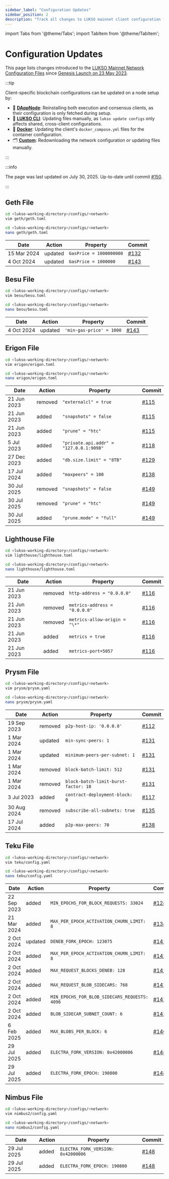 ```yaml
---
sidebar_label: "Configuration Updates"
sidebar_position: 2
description: "Track all changes to LUKSO mainnet client configuration files since genesis, including Geth, Prysm, Teku, Lighthouse, Besu, and Erigon updates."
---
```


import Tabs from '@theme/Tabs';
import TabItem from '@theme/TabItem';

# Configuration Updates

This page lists changes introduced to the [LUKSO Mainnet Network Configuration Files](https://github.com/lukso-network/network-configs) since [Genesis Launch on 23 May 2023](https://explorer.execution.mainnet.lukso.network/block/1).

:::tip

Client-specific blockchain configurations can be updated on a node setup by:

- 🎨 **[DAppNode](https://dappnode.com/)**: Reinstalling both execution and consensus clients, as their configuration is only fetched during setup.
- 👾 **[LUKSO CLI](https://github.com/lukso-network/tools-lukso-cli)**: Updating files manually, as `lukso update configs` only affects shared, cross-client configurations.
- 🐳 **[Docker](https://github.com/lukso-network/network-docker-containers)**: Updating the client's `docker_compose.yml` files for the container configuration.
- 🗂️ **[Custom](https://docs.lukso.tech/networks/mainnet/running-a-node#-with-your-own-clients)**: Redownloading the network configuration or updating files manually.

:::

:::info

The page was last updated on July 30, 2025. Up-to-date until commit [#150](https://github.com/lukso-network/network-configs/pull/150/).

:::

## Geth File

<Tabs groupId="editor">
  <TabItem value="vim" label="Vim" default>

```sh
cd <lukso-working-directory>/configs/<network>
vim geth/geth.toml
```

</TabItem> <TabItem value="nano" label="Nano">

```sh
cd <lukso-working-directory>/configs/<network>
nano geth/geth.toml
```

</TabItem>
</Tabs>

| Date        | Action  | Property                | Commit                                                                  |
| ----------- | ------- | ----------------------- | ----------------------------------------------------------------------- |
| 15 Mar 2024 | updated | `GasPrice = 1000000000` | [#132](https://github.com/lukso-network/network-configs/pull/132/files) |
| 4 Oct 2024  | updated | `GasPrice = 1000000`    | [#143](https://github.com/lukso-network/network-configs/pull/143/files) |

## Besu File

<Tabs groupId="editor">
  <TabItem value="vim" label="Vim" default>

```sh
cd <lukso-working-directory>/configs/<network>
vim besu/besu.toml
```

</TabItem> <TabItem value="nano" label="Nano">

```sh
cd <lukso-working-directory>/configs/<network>
nano besu/besu.toml
```

</TabItem>
</Tabs>

| Date       | Action  | Property                 | Commit                                                                  |
| ---------- | ------- | ------------------------ | ----------------------------------------------------------------------- |
| 4 Oct 2024 | updated | `'min-gas-price' = 1000` | [#143](https://github.com/lukso-network/network-configs/pull/143/files) |

## Erigon File

<Tabs groupId="editor">
  <TabItem value="vim" label="Vim" default>

```sh
cd <lukso-working-directory>/configs/<network>
vim erigon/erigon.toml
```

</TabItem> <TabItem value="nano" label="Nano">

```sh
cd <lukso-working-directory>/configs/<network>
nano erigon/erigon.toml
```

</TabItem>
</Tabs>

| Date        | Action  | Property                                | Commit                                                                  |
| ----------- | ------- | --------------------------------------- | ----------------------------------------------------------------------- |
| 21 Jun 2023 | removed | `"externalcl" = true`                   | [#115](https://github.com/lukso-network/network-configs/pull/115/files) |
| 21 Jun 2023 | added   | `"snapshots" = false`                   | [#115](https://github.com/lukso-network/network-configs/pull/115/files) |
| 21 Jun 2023 | added   | `"prune" = "htc"`                       | [#115](https://github.com/lukso-network/network-configs/pull/115/files) |
| 5 Jul 2023  | added   | `"private.api.addr" = "127.0.0.1:9098"` | [#118](https://github.com/lukso-network/network-configs/pull/118/files) |
| 27 Dec 2023 | added   | `"db.size.limit" = "8TB"`               | [#129](https://github.com/lukso-network/network-configs/pull/129/files) |
| 17 Jul 2024 | added   | `"maxpeers" = 100`                      | [#138](https://github.com/lukso-network/network-configs/pull/138/files) |
| 30 Jul 2025 | removed | `"snapshots" = false`                   | [#149](https://github.com/lukso-network/network-configs/pull/149/files) |
| 30 Jul 2025 | removed | `"prune" = "htc"`                       | [#149](https://github.com/lukso-network/network-configs/pull/149/files) |
| 30 Jul 2025 | added   | `"prune.mode" = "full"`                 | [#149](https://github.com/lukso-network/network-configs/pull/149/files) |

## Lighthouse File

<Tabs groupId="editor">
  <TabItem value="vim" label="Vim" default>

```sh
cd <lukso-working-directory>/configs/<network>
vim lighthouse/lighthouse.toml
```

</TabItem> <TabItem value="nano" label="Nano">

```sh
cd <lukso-working-directory>/configs/<network>
nano lighthouse/lighthouse.toml
```

</TabItem>
</Tabs>

| Date        | Action  | Property                      | Commit                                                                  |
| ----------- | ------- | ----------------------------- | ----------------------------------------------------------------------- |
| 21 Jun 2023 | removed | `http-address = "0.0.0.0"`    | [#116](https://github.com/lukso-network/network-configs/pull/116/files) |
| 21 Jun 2023 | removed | `metrics-address = "0.0.0.0"` | [#116](https://github.com/lukso-network/network-configs/pull/116/files) |
| 21 Jun 2023 | removed | `metrics-allow-origin = "\*"` | [#116](https://github.com/lukso-network/network-configs/pull/116/files) |
| 21 Jun 2023 | added   | `metrics = true`              | [#116](https://github.com/lukso-network/network-configs/pull/116/files) |
| 21 Jun 2023 | added   | `metrics-port=5057`           | [#116](https://github.com/lukso-network/network-configs/pull/116/files) |

## Prysm File

<Tabs groupId="editor">
  <TabItem value="vim" label="Vim" default>

```sh
cd <lukso-working-directory>/configs/<network>
vim prysm/prysm.yaml
```

</TabItem> <TabItem value="nano" label="Nano">

```sh
cd <lukso-working-directory>/configs/<network>
nano prysm/prysm.yaml
```

</TabItem>
</Tabs>

| Date        | Action  | Property                             | Commit                                                                  |
| ----------- | ------- | ------------------------------------ | ----------------------------------------------------------------------- |
| 19 Sep 2023 | removed | `p2p-host-ip: '0.0.0.0'`             | [#112](https://github.com/lukso-network/network-configs/pull/112/files) |
| 1 Mar 2024  | updated | `min-sync-peers: 1`                  | [#131](https://github.com/lukso-network/network-configs/pull/131/files) |
| 1 Mar 2024  | updated | `minimum-peers-per-subnet: 1`        | [#131](https://github.com/lukso-network/network-configs/pull/131/files) |
| 1 Mar 2024  | removed | `block-batch-limit: 512`             | [#131](https://github.com/lukso-network/network-configs/pull/131/files) |
| 1 Mar 2024  | removed | `block-batch-limit-burst-factor: 10` | [#131](https://github.com/lukso-network/network-configs/pull/131/files) |
| 3 Jul 2023  | added   | `contract-deployment-block: 0`       | [#117](https://github.com/lukso-network/network-configs/pull/117/files) |
| 30 Aug 2024 | removed | `subscribe-all-subnets: true`        | [#135](https://github.com/lukso-network/network-configs/pull/135/files) |
| 17 Jul 2024 | added   | `p2p-max-peers: 70`                  | [#138](https://github.com/lukso-network/network-configs/pull/138/files) |

## Teku File

<Tabs groupId="editor">
  <TabItem value="vim" label="Vim" default>

```sh
cd <lukso-working-directory>/configs/<network>
vim teku/config.yaml
```

</TabItem> <TabItem value="nano" label="Nano">

```sh
cd <lukso-working-directory>/configs/<network>
nano teku/config.yaml
```

</TabItem>
</Tabs>

| Date        | Action  | Property                                      | Commit                                                                  |
| ----------- | ------- | --------------------------------------------- | ----------------------------------------------------------------------- |
| 22 Sep 2023 | added   | `MIN_EPOCHS_FOR_BLOCK_REQUESTS: 33024`        | [#128](https://github.com/lukso-network/network-configs/pull/128/files) |
| 21 Mar 2024 | added   | `MAX_PER_EPOCH_ACTIVATION_CHURN_LIMIT: 8`     | [#134](https://github.com/lukso-network/network-configs/pull/134/files) |
| 2 Oct 2024  | updated | `DENEB_FORK_EPOCH: 123075`                    | [#142](https://github.com/lukso-network/network-configs/pull/142/files) |
| 2 Oct 2024  | added   | `MAX_PER_EPOCH_ACTIVATION_CHURN_LIMIT: 8`     | [#142](https://github.com/lukso-network/network-configs/pull/142/files) |
| 2 Oct 2024  | added   | `MAX_REQUEST_BLOCKS_DENEB: 128`               | [#142](https://github.com/lukso-network/network-configs/pull/142/files) |
| 2 Oct 2024  | added   | `MAX_REQUEST_BLOB_SIDECARS: 768`              | [#142](https://github.com/lukso-network/network-configs/pull/142/files) |
| 2 Oct 2024  | added   | `MIN_EPOCHS_FOR_BLOB_SIDECARS_REQUESTS: 4096` | [#142](https://github.com/lukso-network/network-configs/pull/142/files) |
| 2 Oct 2024  | added   | `BLOB_SIDECAR_SUBNET_COUNT: 6`                | [#142](https://github.com/lukso-network/network-configs/pull/142/files) |
| 6 Feb 2025  | added   | `MAX_BLOBS_PER_BLOCK: 6`                      | [#146](https://github.com/lukso-network/network-configs/pull/146/files) |
| 29 Jul 2025 | added   | `ELECTRA_FORK_VERSION: 0x42000006`            | [#148](https://github.com/lukso-network/network-configs/pull/148/files) |
| 29 Jul 2025 | added   | `ELECTRA_FORK_EPOCH: 190800`                  | [#148](https://github.com/lukso-network/network-configs/pull/148/files) |

## Nimbus File

<Tabs groupId="editor">
  <TabItem value="vim" label="Vim" default>

```sh
cd <lukso-working-directory>/configs/<network>
vim nimbus2/config.yaml
```

</TabItem> <TabItem value="nano" label="Nano">

```sh
cd <lukso-working-directory>/configs/<network>
nano nimbus2/config.yaml
```

</TabItem>
</Tabs>

| Date        | Action | Property                           | Commit                                                                  |
| ----------- | ------ | ---------------------------------- | ----------------------------------------------------------------------- |
| 29 Jul 2025 | added  | `ELECTRA_FORK_VERSION: 0x42000006` | [#148](https://github.com/lukso-network/network-configs/pull/148/files) |
| 29 Jul 2025 | added  | `ELECTRA_FORK_EPOCH: 190800`       | [#148](https://github.com/lukso-network/network-configs/pull/148/files) |

